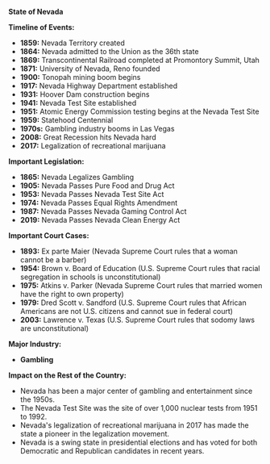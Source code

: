 **State of Nevada**

**Timeline of Events:**

* **1859:** Nevada Territory created
* **1864:** Nevada admitted to the Union as the 36th state
* **1869:** Transcontinental Railroad completed at Promontory Summit, Utah
* **1871:** University of Nevada, Reno founded
* **1900:** Tonopah mining boom begins
* **1917:** Nevada Highway Department established
* **1931:** Hoover Dam construction begins
* **1941:** Nevada Test Site established
* **1951:** Atomic Energy Commission testing begins at the Nevada Test Site
* **1959:** Statehood Centennial
* **1970s:** Gambling industry booms in Las Vegas
* **2008:** Great Recession hits Nevada hard
* **2017:** Legalization of recreational marijuana

**Important Legislation:**

* **1865:** Nevada Legalizes Gambling
* **1905:** Nevada Passes Pure Food and Drug Act
* **1953:** Nevada Passes Nevada Test Site Act
* **1974:** Nevada Passes Equal Rights Amendment
* **1987:** Nevada Passes Nevada Gaming Control Act
* **2019:** Nevada Passes Nevada Clean Energy Act

**Important Court Cases:**

* **1893:** Ex parte Maier (Nevada Supreme Court rules that a woman cannot be a barber)
* **1954:** Brown v. Board of Education (U.S. Supreme Court rules that racial segregation in schools is unconstitutional)
* **1975:** Atkins v. Parker (Nevada Supreme Court rules that married women have the right to own property)
* **1979:** Dred Scott v. Sandford (U.S. Supreme Court rules that African Americans are not U.S. citizens and cannot sue in federal court)
* **2003:** Lawrence v. Texas (U.S. Supreme Court rules that sodomy laws are unconstitutional)

**Major Industry:**

* **Gambling**

**Impact on the Rest of the Country:**

* Nevada has been a major center of gambling and entertainment since the 1950s.
* The Nevada Test Site was the site of over 1,000 nuclear tests from 1951 to 1992.
* Nevada's legalization of recreational marijuana in 2017 has made the state a pioneer in the legalization movement.
* Nevada is a swing state in presidential elections and has voted for both Democratic and Republican candidates in recent years.